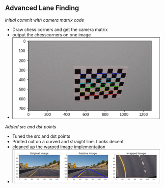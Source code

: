 ## Advanced Lane Finding
*initial commit with camera matrix code*
 - Draw chess corners and get the camera matrix
 - output the chesscorners on one image
 - ![chessboard_corners](./images/draw_chess_borad.png)

 *Added src and dst points*
  - Tuned the src and dst points 
  - Printed out on a curved and straight line. Looks decent
  - cleaned up the warped image implementation
 - ![chessboard_corners](./images/wrapped_image.png)